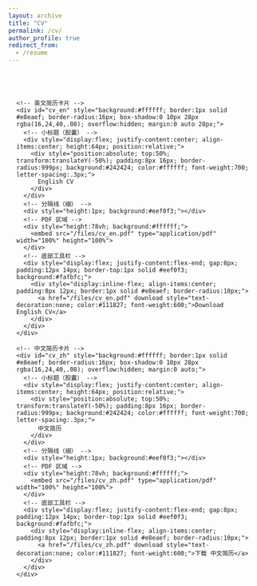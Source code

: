 ```yaml
---
layout: archive
title: "CV"
permalink: /cv/
author_profile: true
redirect_from:
  - /resume
---
```


<!-- 外层背景与居中容器（只用div写样式） -->
<div style="min-height:100vh; display:flex; justify-content:center;">
  <div style="width:min(980px,92vw); padding:40px 16px;">

    <!-- 英文简历卡片 -->
    <div id="cv_en" style="background:#ffffff; border:1px solid #e8eaef; border-radius:16px; box-shadow:0 10px 28px rgba(16,24,40,.08); overflow:hidden; margin:0 auto 28px;">
      <!-- 小标题（胶囊） -->
      <div style="display:flex; justify-content:center; align-items:center; height:64px; position:relative;">
        <div style="position:absolute; top:50%; transform:translateY(-50%); padding:8px 16px; border-radius:999px; background:#242424; color:#ffffff; font-weight:700; letter-spacing:.3px;">
          English CV
        </div>
      </div>
      <!-- 分隔线（细） -->
      <div style="height:1px; background:#eef0f3;"></div>
      <!-- PDF 区域 -->
      <div style="height:78vh; background:#ffffff;">
        <embed src="/files/cv_en.pdf" type="application/pdf" width="100%" height="100%">
      </div>
      <!-- 底部工具栏 -->
      <div style="display:flex; justify-content:flex-end; gap:8px; padding:12px 14px; border-top:1px solid #eef0f3; background:#fafbfc;">
        <div style="display:inline-flex; align-items:center; padding:8px 12px; border:1px solid #e8eaef; border-radius:10px;">
          <a href="/files/cv_en.pdf" download style="text-decoration:none; color:#111827; font-weight:600;">Download English CV</a>
        </div>
      </div>
    </div>

    <!-- 中文简历卡片 -->
    <div id="cv_zh" style="background:#ffffff; border:1px solid #e8eaef; border-radius:16px; box-shadow:0 10px 28px rgba(16,24,40,.08); overflow:hidden; margin:0 auto;">
      <!-- 小标题（胶囊） -->
      <div style="display:flex; justify-content:center; align-items:center; height:64px; position:relative;">
        <div style="position:absolute; top:50%; transform:translateY(-50%); padding:8px 16px; border-radius:999px; background:#242424; color:#ffffff; font-weight:700; letter-spacing:.3px;">
          中文简历
        </div>
      </div>
      <!-- 分隔线（细） -->
      <div style="height:1px; background:#eef0f3;"></div>
      <!-- PDF 区域 -->
      <div style="height:78vh; background:#ffffff;">
        <embed src="/files/cv_zh.pdf" type="application/pdf" width="100%" height="100%">
      </div>
      <!-- 底部工具栏 -->
      <div style="display:flex; justify-content:flex-end; gap:8px; padding:12px 14px; border-top:1px solid #eef0f3; background:#fafbfc;">
        <div style="display:inline-flex; align-items:center; padding:8px 12px; border:1px solid #e8eaef; border-radius:10px;">
          <a href="/files/cv_zh.pdf" download style="text-decoration:none; color:#111827; font-weight:600;">下载 中文简历</a>
        </div>
      </div>
    </div>

  </div>
</div>